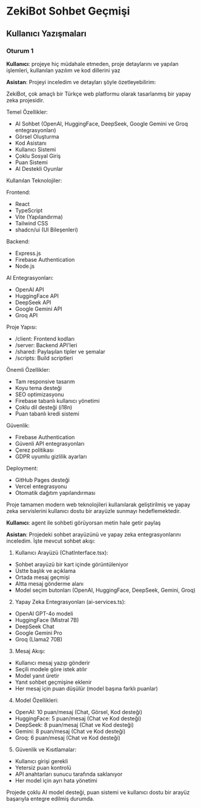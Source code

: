
# ZekiBot Sohbet Geçmişi

## Kullanıcı Yazışmaları

### Oturum 1

**Kullanıcı**: projeye hiç müdahale etmeden, proje detaylarını ve yapılan işlemleri, kullanılan yazılım ve kod dillerini yaz

**Asistan**: Projeyi inceledim ve detayları şöyle özetleyebilirim:

ZekiBot, çok amaçlı bir Türkçe web platformu olarak tasarlanmış bir yapay zeka projesidir.

Temel Özellikler:
- AI Sohbet (OpenAI, HuggingFace, DeepSeek, Google Gemini ve Groq entegrasyonları)  
- Görsel Oluşturma
- Kod Asistanı  
- Kullanıcı Sistemi
- Çoklu Sosyal Giriş
- Puan Sistemi
- AI Destekli Oyunlar

Kullanılan Teknolojiler:

Frontend:
- React
- TypeScript 
- Vite (Yapılandırma)
- Tailwind CSS
- shadcn/ui (UI Bileşenleri)

Backend:
- Express.js
- Firebase Authentication
- Node.js

AI Entegrasyonları:
- OpenAI API
- HuggingFace API  
- DeepSeek API
- Google Gemini API
- Groq API

Proje Yapısı:
- /client: Frontend kodları
- /server: Backend API'leri  
- /shared: Paylaşılan tipler ve şemalar
- /scripts: Build scriptleri

Önemli Özellikler:
- Tam responsive tasarım
- Koyu tema desteği
- SEO optimizasyonu
- Firebase tabanlı kullanıcı yönetimi
- Çoklu dil desteği (i18n)
- Puan tabanlı kredi sistemi

Güvenlik:
- Firebase Authentication
- Güvenli API entegrasyonları
- Çerez politikası
- GDPR uyumlu gizlilik ayarları

Deployment:
- GitHub Pages desteği
- Vercel entegrasyonu
- Otomatik dağıtım yapılandırması

Proje tamamen modern web teknolojileri kullanılarak geliştirilmiş ve yapay zeka servislerini kullanıcı dostu bir arayüzle sunmayı hedeflemektedir.

**Kullanıcı**: agent ile sohbeti görüyorsan metin hale getir paylaş

**Asistan**: Projedeki sohbet arayüzünü ve yapay zeka entegrasyonlarını inceledim. İşte mevcut sohbet akışı:

1. Kullanıcı Arayüzü (ChatInterface.tsx):
- Sohbet arayüzü bir kart içinde görüntüleniyor
- Üstte başlık ve açıklama
- Ortada mesaj geçmişi
- Altta mesaj gönderme alanı
- Model seçim butonları (OpenAI, HuggingFace, DeepSeek, Gemini, Groq)

2. Yapay Zeka Entegrasyonları (ai-services.ts):
- OpenAI GPT-4o modeli
- HuggingFace (Mistral 7B)
- DeepSeek Chat
- Google Gemini Pro
- Groq (Llama2 70B)

3. Mesaj Akışı:
- Kullanıcı mesaj yazıp gönderir
- Seçili modele göre istek atılır
- Model yanıt üretir
- Yanıt sohbet geçmişine eklenir
- Her mesaj için puan düşülür (model başına farklı puanlar)

4. Model Özellikleri:
- OpenAI: 10 puan/mesaj (Chat, Görsel, Kod desteği)
- HuggingFace: 5 puan/mesaj (Chat ve Kod desteği)
- DeepSeek: 8 puan/mesaj (Chat ve Kod desteği)
- Gemini: 8 puan/mesaj (Chat ve Kod desteği)
- Groq: 6 puan/mesaj (Chat ve Kod desteği)

5. Güvenlik ve Kısıtlamalar:
- Kullanıcı girişi gerekli
- Yetersiz puan kontrolü
- API anahtarları sunucu tarafında saklanıyor
- Her model için ayrı hata yönetimi

Projede çoklu AI model desteği, puan sistemi ve kullanıcı dostu bir arayüz başarıyla entegre edilmiş durumda.

